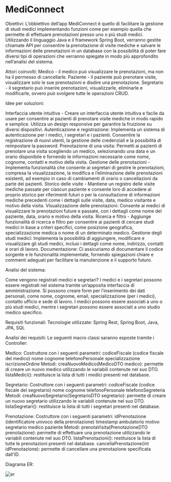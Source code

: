 # MediConnect


Obiettivi:
L’obbiettivo dell’app MediConnect è quello di facilitare la gestione di studi medici implementando funzioni  come per esempio quella che permette di effettuare prenotazioni presso uno o più studi medici. Utilizzando il linguaggio Java e il framework Spring Boot, verranno gestite chiamate API per consentire la prenotazione di visite mediche e salvare le informazioni delle prenotazioni in un database con la possibilità di poter fare diversi tipi di operazioni che verranno spiegate in modo più approfondito nell’analisi del sistema.

Attori coinvolti:
Medico - il medico può visualizzare le prenotazioni, ma non ha il permesso di cancellarle.
Paziente - il paziente può prenotare visite, visualizzare solo le sue prenotazioni e disdire una prenotazione. 
Segretario - il segretario può inserire prenotazioni, visualizzarle, eliminarle e modificarle, ovvero può svolgere tutte le operazioni CRUD.


Idee per soluzioni:

Interfaccia utente intuitiva - Creare un interfaccia utente intuitiva e facile da usare per consentire ai pazienti di prenotare visite mediche in modo rapido e semplice. Utilizza un design responsive per garantire la fruizione su diversi dispositivi.
Autenticazione e registrazione: Implementa un sistema di autenticazione per i medici, i segretari e i pazienti. Consentire la registrazione di nuovi utenti, la gestione delle credenziali e la possibilità di reimpostare la password.
 Prenotazione di una visita: Permetti ai pazienti di prenotare una visita scegliendo un medico, selezionando una data e un orario disponibile e fornendo le informazioni necessarie come nome, cognome, contatti e motivo della visita.
Gestione delle prenotazioni - Implementa funzionalità che consente ai segretari di gestire le prenotazioni, compresa la visualizzazione, la modifica e l’eliminazione delle prenotazioni esistenti, ad esempio in caso di cambiamenti di orario o cancellazioni da parte dei pazienti.
Storico delle visite - Mantiene un registro delle visite mediche passate per ciascun paziente e consente loro di accedere al proprio storico per riferimenti futuri o per la consultazione di informazioni mediche precedenti come i dettagli sulle visite, data, medico visitante e motivo della visita.
Visualizzazione delle prenotazioni: Consente ai medici di visualizzare le prenotazioni future e passate, con i dettagli come nome del paziente, data, orario e motivo della visita.
Ricerca e filtro - Aggiunge funzionalità di ricerca e filtro per consentire ai pazienti di cercare studi medici in base a criteri specifici, come posizione geografica, specializzazione medica o nome di un determinato medico.
Gestione degli studi medici: Implementa la possibilità di aggiungere, modificare e visualizzare gli studi medici, inclusi i dettagli come nome, indirizzo, contatti e orari di lavoro.
Documentazione: Ci assicuriamo di documentare il codice sorgente e le funzionalità implementate, fornendo spiegazioni chiare e commenti adeguati per facilitare la manutenzione e il supporto futuro.

Analisi del sistema:

Come vengono registrati medici e segretari?
I medici e i segretari possono essere registrati nel sistema tramite un’apposita interfaccia di amministrazione. Si possono creare form per l’inserimento dei dati personali, come nome, cognome, email, specializzazione (per i medici), contatto ufficio e sede di lavoro. I medici possono essere associati a uno o più studi medici, mentre i segretari possono essere associati a uno studio medico specifico.


Requisiti funzionali: 
Tecnologie utilizzate: Spring Rest, Spring Boot, Java, JPA, SQL

Analisi dei requisiti:
Le seguenti macro classi saranno esposte tramite i Controller:

Medico:
	Costruttore con i seguenti parametri:
			codiceFiscale (codice fiscale del medico)
			nome
			cognome
			telefonoPersonale
			specializzazione
			iscrizioneOrdine
	Metodi:
			creaNuovoMedico(MedicoDTO medico): permette di creare un nuovo medico utilizzando le variabili contenute nel suo DTO.
			listaMedici(): restituisce la lista di tutti i medici presenti nel database.

Segretario:
		Costruttore con i seguenti parametri:
			codiceFiscale (codice fiscale del segretario)
			nome
			cognome
			telefonoPersonale
			telefonoSegreteria
		Metodi:
			creaNuovoSegretario(SegretarioDTO segretario): permette di creare un nuovo segretario utilizzando le variabili contenute nel suo DTO.
			listaSegretari(): restituisce la lista di tutti i segretari presenti nel database.

Prenotazione:
	Costruttore con i seguenti parametri:
		idPrenotazione (identificatore univoco della prenotazione)
		timestamp
		ambulatorio
		motivo
		segretario
		medico
		paziente
	Metodi:
		prenotaVisita(PrenotazioneDTO prenotazione): permette di effettuare una prenotazione utilizzando le variabili contenute nel suo DTO.
		listaPrenotazioni(): restituisce la lista di tutte le prenotazioni presenti nel database.
		cancellaPrenotazione(int idPrenotazione): permette di cancellare una prenotazione specificata dall'ID. 	


Diagrama ER:

![er](https://github.com/GiulioPesto/TeamProject/assets/124497376/30ae1f2c-446c-4321-8d40-615015d6859b)
